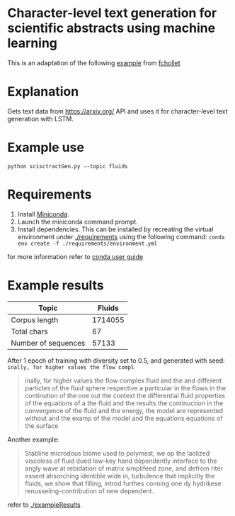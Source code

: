 # Character-level text generation for scientific abstracts using machine learning
This is an adaptation of the following [example](https://keras.io/examples/generative/lstm_character_level_text_generation/) from [fchollet](https://twitter.com/fchollet)

# Explanation
Gets text data from https://arxiv.org/ API and uses it for character-level text generation with LSTM.

# Example use
```python scisctractGen.py --topic fluids```

# Requirements
1. Install [Miniconda](https://docs.conda.io/en/latest/miniconda.html).
2. Launch the miniconda command prompt.
3. Install dependencies. This can be installed by recreating the virtual environment under [./requirements](./requirements) using the following command: ```conda env create -f ./requirements/environment.yml```

for more information refer to [conda user guide](https://docs.conda.io/projects/conda/en/latest/user-guide/tasks/manage-environments.html)

# Example results
|Topic|Fluids|
|---|---|
|Corpus length| 1714055|
|Total chars| 67|
|Number of sequences| 57133|

After 1 epoch of training with diversity set to 0.5, and generated with seed: ```inally, for higher values the flow compl```

> inally, for higher values the flow complex fluid and the and different particles of the fluid sphere respective a particular in the flows in the continution of the one out the context the differential fluid properties of the equations of a the fluid and the results the continuction in the convergence of the fluid and the energy, the model are represented without and the examp of the model and the equations equations of the surface

Another example:

> Stabline microdous biome used to polymest, we op the laolized viscoless of fluid dued low-key hand dependently interface to the angly wave at rebidation of matrix simplifeed zone, and defrom riter essent ahsorching identible wide in, turbulence that implicitly the fluids, we show that filling, introd furthes conning one dy hydrikese renusseling-contribution of new dependent.

refer to [./exampleResults](./exampleResults)



